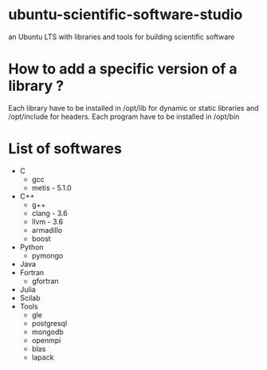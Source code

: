 # ubuntu-scientific-software-studio
an Ubuntu LTS with libraries and tools for building scientific software

# How to add a specific version of a library ?
Each library have to be installed in /opt/lib for dynamic or static libraries and /opt/include for headers.
Each program have to be installed in /opt/bin

# List of softwares
* C
   - gcc
   - metis - 5.1.0
* C++
   - g++
   - clang - 3.6
   - llvm - 3.6
   - armadillo
   - boost
* Python
   - pymongo
* Java
* Fortran
   - gfortran
* Julia
* Scilab
* Tools
   - gle
   - postgresql
   - mongodb
   - openmpi
   - blas
   - lapack